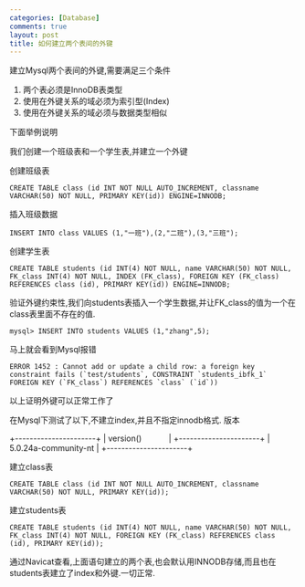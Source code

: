 ```yaml
--- 
categories: [Database]
comments: true
layout: post
title: 如何建立两个表间的外键
---
```


建立Mysql两个表间的外键,需要满足三个条件

1. 两个表必须是InnoDB表类型
2. 使用在外键关系的域必须为索引型(Index)
3. 使用在外键关系的域必须与数据类型相似

下面举例说明

我们创建一个班级表和一个学生表,并建立一个外键

创建班级表

```
CREATE TABLE class (id INT NOT NULL AUTO_INCREMENT, classname VARCHAR(50) NOT NULL, PRIMARY KEY(id)) ENGINE=INNODB;
```

插入班级数据

```
INSERT INTO class VALUES (1,"一班"),(2,"二班"),(3,"三班");
```

创建学生表

```
CREATE TABLE students (id INT(4) NOT NULL, name VARCHAR(50) NOT NULL, FK_class INT(4) NOT NULL, INDEX (FK_class), FOREIGN KEY (FK_class) REFERENCES class (id), PRIMARY KEY(id)) ENGINE=INNODB;
```

验证外键约束性,我们向students表插入一个学生数据,并让FK_class的值为一个在class表里面不存在的值.

```
mysql> INSERT INTO students VALUES (1,"zhang",5);
```

马上就会看到Mysql报错

```
ERROR 1452 : Cannot add or update a child row: a foreign key constraint fails (`test/students`, CONSTRAINT `students_ibfk_1` FOREIGN KEY (`FK_class`) REFERENCES `class` (`id`))
```

以上证明外键可以正常工作了

在Mysql下测试了以下,不建立index,并且不指定innodb格式.
版本

+----------------------+
| version()            |
+----------------------+
| 5.0.24a-community-nt |
+----------------------+

建立class表

```
CREATE TABLE class (id INT NOT NULL AUTO_INCREMENT, classname VARCHAR(50) NOT NULL, PRIMARY KEY(id));
```

建立students表

```
CREATE TABLE students (id INT(4) NOT NULL, name VARCHAR(50) NOT NULL, FK_class INT(4) NOT NULL, FOREIGN KEY (FK_class) REFERENCES class (id), PRIMARY KEY(id));
```

通过Navicat查看,上面语句建立的两个表,也会默认用INNODB存储,而且也在students表建立了index和外键.一切正常.
